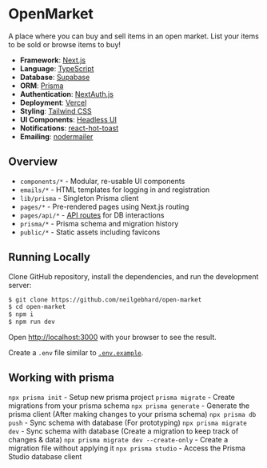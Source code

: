 # OpenMarket

A place where you can buy and sell items in an open market. List your items to be sold or browse items to buy!

- **Framework**: [Next.js](https://nextjs.org/)
- **Language**: [TypeScript](https://www.typescriptlang.org/)
- **Database**: [Supabase](https://supabase.com/)
- **ORM**: [Prisma](https://prisma.io/)
- **Authentication**: [NextAuth.js](https://next-auth.js.org/)
- **Deployment**: [Vercel](https://vercel.com)
- **Styling**: [Tailwind CSS](https://tailwindcss.com/)
- **UI Components**: [Headless UI](https://headlessui.dev/)
- **Notifications**: [react-hot-toast](https://react-hot-toast.com/)
- **Emailing**: [nodermailer](https://nodemailer.com/about/)

## Overview

- `components/*` - Modular, re-usable UI components
- `emails/*` - HTML templates for logging in and registration
- `lib/prisma` - Singleton Prisma client
- `pages/*` - Pre-rendered pages using Next.js routing
- `pages/api/*` - [API routes](https://nextjs.org/docs/api-routes/introduction) for DB interactions
- `prisma/*` - Prisma schema and migration history
- `public/*` - Static assets including favicons

## Running Locally

Clone GitHub repository, install the dependencies, and run the development server:

```bash
$ git clone https://github.com/neilgebhard/open-market
$ cd open-market
$ npm i
$ npm run dev
```

Open [http://localhost:3000](http://localhost:3000) with your browser to see the result.

Create a `.env` file similar to [`.env.example`](https://github.com/neilgebhard/open-market/blob/main/.env.example).

## Working with prisma

`npx prisma init` - Setup new prisma project
`prisma migrate` - Create migrations from your prisma schema
`npx prisma generate` - Generate the prisma client (After making changes to your prisma schema)
`npx prisma db push` - Sync schema with database (For prototyping)
`npx prisma migrate dev` - Sync schema with database (Create a migration to keep track of changes & data)
`npx prisma migrate dev --create-only` - Create a migration file without applying it
`npx prisma studio` - Access the Prisma Studio database client

